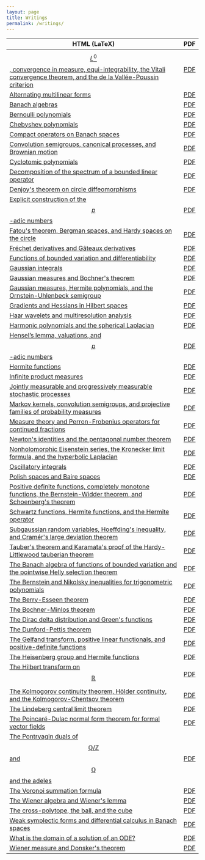 ```yaml
---
layout: page
title: Writings
permalink: /writings/
---
```


<!--
{% for writing in site.writings %}
  <li>
    <a href="{{ writing.url }}">{{ writing.title}}</a>
  </li>
{% endfor %}
-->

| HTML (LaTeX)                                                                                                                                                | PDF                                                                             |
|---------------------------------------------------------------------------------------------------------------------------------------------------------------|---------------------------------------------------------------------------------|
| [$$L^0$$, convergence in measure, equi-integrability, the Vitali convergence theorem, and the de la Vallée-Poussin criterion](/LaTeX/LaTeXML/mathematics/L0)        | [PDF](/LaTeX/LaTeXML/mathematics/L0/L0.pdf)                                           |
| [Alternating multilinear forms](/LaTeX/LaTeXML/mathematics/alternating)                                                                                             | [PDF](/LaTeX/LaTeXML/mathematics/alternating/alternating.pdf)                         |
| [Banach algebras](/LaTeX/LaTeXML/mathematics/banachalgebras)                                                                                                        | [PDF](/LaTeX/LaTeXML/mathematics/banachalgebras/banachalgebras.pdf)                   |
| [Bernoulli polynomials](/LaTeX/LaTeXML/mathematics/bernoullipolynomials)                                                                                            | [PDF](/LaTeX/LaTeXML/mathematics/bernoullipolynomials/bernoullipolynomials.pdf)       |
| [Chebyshev polynomials](/LaTeX/LaTeXML/mathematics/chebyshev)                                                                                                       | [PDF](/LaTeX/LaTeXML/mathematics/chebyshev/chebyshev.pdf)                             |
| [Compact operators on Banach spaces](/LaTeX/LaTeXML/mathematics/compactbanach)                                                                                      | [PDF](/LaTeX/LaTeXML/mathematics/compactbanach/compactbanach.pdf)                     |
| [Convolution semigroups, canonical processes, and Brownian motion](/LaTeX/LaTeXML/mathematics/browniansemigroup)                                                    | [PDF](/LaTeX/LaTeXML/mathematics/browniansemigroup/browniansemigroup.pdf)             |
| [Cyclotomic polynomials](/LaTeX/LaTeXML/mathematics/cyclotomic)                                                                                                     | [PDF](/LaTeX/LaTeXML/mathematics/cyclotomic/cyclotomic.pdf)                           |
| [Decomposition of the spectrum of a bounded linear operator](/LaTeX/LaTeXML/mathematics/decomposition)                                                              | [PDF](/LaTeX/LaTeXML/mathematics/decomposition/decomposition.pdf)                     |
| [Denjoy's theorem on circle diffeomorphisms](/LaTeX/LaTeXML/mathematics/denjoy)                                                                                     | [PDF](/LaTeX/LaTeXML/mathematics/denjoy/denjoy.pdf)                                   |
| [Explicit construction of the $$p$$-adic numbers](/LaTeX/LaTeXML/mathematics/padicfield)                                                                            | [PDF](/LaTeX/LaTeXML/mathematics/padicfield/padicfield.pdf)                           |
| [Fatou's theorem, Bergman spaces, and Hardy spaces on the circle](/LaTeX/LaTeXML/mathematics/bergmanspaces)                                                         | [PDF](/LaTeX/LaTeXML/mathematics/bergmanspaces/bergmanspaces.pdf)                     |
| [Fréchet derivatives and Gâteaux derivatives](/LaTeX/LaTeXML/mathematics/frechetderivatives)                                                                        | [PDF](/LaTeX/LaTeXML/mathematics/frechetderivatives/frechetderivatives.pdf)           |
| [Functions of bounded variation and differentiability](/LaTeX/LaTeXML/mathematics/BVdifferentiable)                                                                 | [PDF](/LaTeX/LaTeXML/mathematics/BVdifferentiable/BVdifferentiable.pdf)               |
| [Gaussian integrals](/LaTeX/LaTeXML/mathematics/gaussianintegrals)                                                                                                  | [PDF](/LaTeX/LaTeXML/mathematics/gaussianintegrals/gaussianintegrals.pdf)             |
| [Gaussian measures and Bochner's theorem](/LaTeX/LaTeXML/mathematics/bochnertheorem)                                                                                | [PDF](/LaTeX/LaTeXML/mathematics/bochnertheorem/bochnertheorem.pdf)                   |
| [Gaussian measures, Hermite polynomials, and the Ornstein-Uhlenbeck semigroup](/LaTeX/LaTeXML/mathematics/gaussian-measures)                                        | [PDF](/LaTeX/LaTeXML/mathematics/gaussian-measures/gaussian-measures.pdf)             |
| [Gradients and Hessians in Hilbert spaces](/LaTeX/LaTeXML/mathematics/gradienthilbert)                                                                              | [PDF](/LaTeX/LaTeXML/mathematics/gradienthilbert/gradienthilbert.pdf)                 |
| [Haar wavelets and multiresolution analysis](/LaTeX/LaTeXML/mathematics/waveletsMRA)                                                                                | [PDF](/LaTeX/LaTeXML/mathematics/waveletsMRA/waveletsMRA.pdf)                         |
| [Harmonic polynomials and the spherical Laplacian](/LaTeX/LaTeXML/mathematics/harmonicpolynomials)                                                                  | [PDF](/LaTeX/LaTeXML/mathematics/harmonicpolynomials/harmonicpolynomials.pdf)         |
| [Hensel’s lemma, valuations, and $$p$$-adic numbers](/LaTeX/LaTeXML/mathematics/padic)                                                                              | [PDF](/LaTeX/LaTeXML/mathematics/padic/padic.pdf)                                     |
| [Hermite functions](/LaTeX/LaTeXML/mathematics/hermitefunctions)                                                                                                    | [PDF](/LaTeX/LaTeXML/mathematics/hermitefunctions/hermitefunctions.pdf)               |
| [Infinite product measures](/LaTeX/LaTeXML/mathematics/productmeasure)                                                                                              | [PDF](/LaTeX/LaTeXML/mathematics/productmeasure/productmeasure.pdf)                   |
| [Jointly measurable and progressively measurable stochastic processes](/LaTeX/LaTeXML/mathematics/progressivelymeasurable)                                          | [PDF](/LaTeX/LaTeXML/mathematics/progressivelymeasurable/progressivelymeasurable.pdf) |
| [Markov kernels, convolution semigroups, and projective families of probability measures](/LaTeX/LaTeXML/mathematics/markovkernels)                                 | [PDF](/LaTeX/LaTeXML/mathematics/markovkernels/markovkernels.pdf)                     |
| [Measure theory and Perron-Frobenius operators for continued fractions](/LaTeX/LaTeXML/mathematics/perron-frobenius)                                                | [PDF](/LaTeX/LaTeXML/mathematics/perron-frobenius/perron-frobenius.pdf)               |
| [Newton's identities and the pentagonal number theorem](/LaTeX/LaTeXML/mathematics/newton-identities)                                                               | [PDF](/LaTeX/LaTeXML/mathematics/newton-identities/newton-identities.pdf)             |
| [Nonholomorphic Eisenstein series, the Kronecker limit formula, and the hyperbolic Laplacian](/LaTeX/LaTeXML/mathematics/eisenstein)                                | [PDF](/LaTeX/LaTeXML/mathematics/eisenstein/eisenstein.pdf)                           |
| [Oscillatory integrals](/LaTeX/LaTeXML/mathematics/oscillatory)                                                                                                     | [PDF](/LaTeX/LaTeXML/mathematics/oscillatory/oscillatory.pdf)                         |
| [Polish spaces and Baire spaces](/LaTeX/LaTeXML/mathematics/polish)                                                                                                 | [PDF](/LaTeX/LaTeXML/mathematics/polish/polish.pdf)                                   |
| [Positive definite functions, completely monotone functions, the Bernstein-Widder theorem, and Schoenberg's theorem](/LaTeX/LaTeXML/mathematics/completelymonotone) | [PDF](/LaTeX/LaTeXML/mathematics/completelymonotone/completelymonotone.pdf)           |
| [Schwartz functions, Hermite functions, and the Hermite operator](/LaTeX/LaTeXML/mathematics/hermiteoperator)                                                       | [PDF](/LaTeX/LaTeXML/mathematics/hermiteoperator/hermiteoperator.pdf)                 |
| [Subgaussian random variables, Hoeffding's inequality, and Cramér's large deviation theorem](/LaTeX/LaTeXML/mathematics/subgaussian)                                | [PDF](/LaTeX/LaTeXML/mathematics/subgaussian/subgaussian.pdf)                         |
| [Tauber's theorem and Karamata's proof of the Hardy-Littlewood tauberian theorem](/LaTeX/LaTeXML/mathematics/karamata)                                              | [PDF](/LaTeX/LaTeXML/mathematics/karamata/karamata.pdf)                               |
| [The Banach algebra of functions of bounded variation and the pointwise Helly selection theorem](/LaTeX/LaTeXML/mathematics/helly)                                  | [PDF](/LaTeX/LaTeXML/mathematics/helly/helly.pdf)                                     |
| [The Bernstein and Nikolsky inequalities for trigonometric polynomials](/LaTeX/LaTeXML/mathematics/bernstein-nikolsky)                                              | [PDF](/LaTeX/LaTeXML/mathematics/bernstein-nikolsky/bernstein-nikolsky.pdf)           |
| [The Berry-Esseen theorem](/LaTeX/LaTeXML/mathematics/berry-esseen)                                                                                                 | [PDF](/LaTeX/LaTeXML/mathematics/berry-esseen/berry-esseen.pdf)                       |
| [The Bochner-Minlos theorem](/LaTeX/LaTeXML/mathematics/bochner-minlos)                                                                                             | [PDF](/LaTeX/LaTeXML/mathematics/bochner-minlos/bochner-minlos.pdf)                   |
| [The Dirac delta distribution and Green's functions](/LaTeX/LaTeXML/mathematics/dirac)                                                                              | [PDF](/LaTeX/LaTeXML/mathematics/dirac/dirac.pdf)                                     |
| [The Dunford-Pettis theorem](/LaTeX/LaTeXML/mathematics/dunford-pettis)                                                                                             | [PDF](/LaTeX/LaTeXML/mathematics/dunford-pettis/dunford-pettis.pdf)                   |
| [The Gelfand transform, positive linear functionals, and positive-definite functions](/LaTeX/LaTeXML/mathematics/gelfandtransform)                                  | [PDF](/LaTeX/LaTeXML/mathematics/gelfandtransform/gelfandtransform.pdf)               |
| [The Heisenberg group and Hermite functions](/LaTeX/LaTeXML/mathematics/heisenberg)                                                                                 | [PDF](/LaTeX/LaTeXML/mathematics/heisenberg/heisenberg.pdf)                           |
| [The Hilbert transform on $$\mathbb{R}$$](/LaTeX/LaTeXML/mathematics/hilberttransform)                                                                              | [PDF](/LaTeX/LaTeXML/mathematics/hilberttransform/hilberttransform.pdf)               |
| [The Kolmogorov continuity theorem, Hölder continuity, and the Kolmogorov-Chentsov theorem](/LaTeX/LaTeXML/mathematics/kolmogorovcontinuity)                        | [PDF](/LaTeX/LaTeXML/mathematics/kolmogorovcontinuity/kolmogorovcontinuity.pdf)       |
| [The Lindeberg central limit theorem](/LaTeX/LaTeXML/mathematics/lindeberg)                                                                                         | [PDF](/LaTeX/LaTeXML/mathematics/lindeberg/lindeberg.pdf)                             |
| [The Poincaré-Dulac normal form theorem for formal vector fields](/LaTeX/LaTeXML/mathematics/poincaredulac)                                                         | [PDF](/LaTeX/LaTeXML/mathematics/poincaredulac/poincaredulac.pdf)                     |
| [The Pontryagin duals of $$\mathbb{Q}/\mathbb{Z}$$ and $$\mathbb{Q}$$ and the adeles](/LaTeX/LaTeXML/mathematics/Qdual)                                             | [PDF](/LaTeX/LaTeXML/mathematics/Qdual/Qdual.pdf)                                     |
| [The Voronoi summation formula](/LaTeX/LaTeXML/mathematics/voronoi)                                                                                                 | [PDF](/LaTeX/LaTeXML/mathematics/voronoi/voronoi.pdf)                                 |
| [The Wiener algebra and Wiener's lemma](/LaTeX/LaTeXML/mathematics/wieneralgebra)                                                                                   | [PDF](/LaTeX/LaTeXML/mathematics/wieneralgebra/wieneralgebra.pdf)                     |
| [The cross-polytope, the ball, and the cube](/LaTeX/LaTeXML/mathematics/cube)                                                                                       | [PDF](/LaTeX/LaTeXML/mathematics/cube/cube.pdf)                                       |
| [Weak symplectic forms and differential calculus in Banach spaces](/LaTeX/LaTeXML/mathematics/weaksymplectic)                                                       | [PDF](/LaTeX/LaTeXML/mathematics/weaksymplectic/weaksymplectic.pdf)                   |
| [What is the domain of a solution of an ODE?](/LaTeX/LaTeXML/mathematics/domainODE)                                                                                 | [PDF](/LaTeX/LaTeXML/mathematics/domainODE/domainODE.pdf)                             |
| [Wiener measure and Donsker's theorem](/LaTeX/LaTeXML/mathematics/donsker)                                                                                          | [PDF](/LaTeX/LaTeXML/mathematics/donsker/donsker.pdf)                                 |